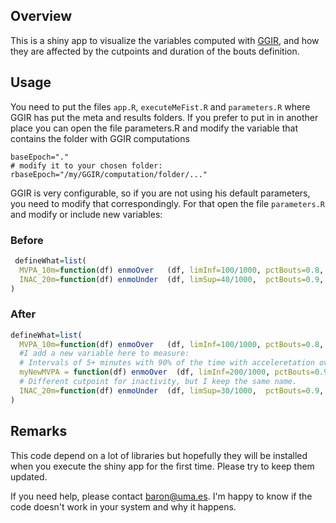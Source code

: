 ## Overview

This is a shiny app to visualize the variables computed with [GGIR](https://cran.r-project.org/web/packages/GGIR/vignettes/GGIR.html),
 and how they are affected by the cutpoints and duration of the bouts definition.
 
## Usage

You need to put the files `app.R`, `executeMeFist.R` and `parameters.R` where GGIR has 
 put the meta and results folders. If you prefer to put in in another place you can open
the file parameters.R and modify the variable that contains the folder with GGIR computations 

```
baseEpoch="."
# modify it to your chosen folder:
rbaseEpoch="/my/GGIR/computation/folder/..."
```


GGIR is very configurable, so if you are not using his default parameters, you need to
 modify that correspondingly. For that open the file `parameters.R` and modify or include new variables:
 
### Before 
```r
 defineWhat=list(
  MVPA_10m=function(df) enmoOver   (df, limInf=100/1000, pctBouts=0.8, durBoutMin=dminutes(10)),
  INAC_20m=function(df) enmoUnder  (df, limSup=40/1000,  pctBouts=0.9, durBoutMin=dminutes(20))
)

 ```
### After
```r
defineWhat=list(
  MVPA_10m=function(df) enmoOver   (df, limInf=100/1000, pctBouts=0.8, durBoutMin=dminutes(10)),
  #I add a new variable here to measure: 
  # Intervals of 5+ minutes with 90% of the time with acceleretation over 200 mili-g
  myNewMVPA = function(df) enmoOver  (df, limInf=200/1000, pctBouts=0.9, durBoutMin=dminutes(5)),
  # Different cutpoint for inactivity, but I keep the same name.
  INAC_20m=function(df) enmoUnder  (df, limSup=30/1000,  pctBouts=0.9, durBoutMin=dminutes(20))
)
 ```


## Remarks 
This code depend on a lot of libraries but hopefully they will be installed when you execute the shiny
app for the first time. Please try to keep them updated.

If you need help, please contact baron@uma.es. I'm happy to know if the code doesn't work in your system and why it happens.



